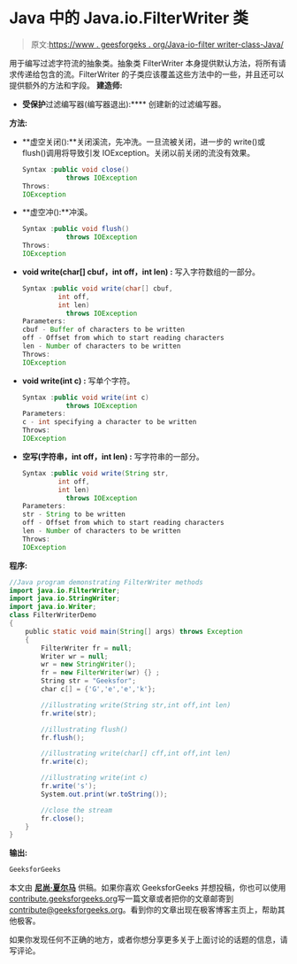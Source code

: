 # Java 中的 Java.io.FilterWriter 类

> 原文:[https://www . geesforgeks . org/Java-io-filter writer-class-Java/](https://www.geeksforgeeks.org/java-io-filterwriter-class-java/)

用于编写过滤字符流的抽象类。抽象类 FilterWriter 本身提供默认方法，将所有请求传递给包含的流。FilterWriter 的子类应该覆盖这些方法中的一些，并且还可以提供额外的方法和字段。
**建造师:**

*   **受保护**过滤编写器(编写器退出):**** 创建新的过滤编写器。

**方法:**

*   **虚空关闭():**关闭溪流，先冲洗。一旦流被关闭，进一步的 write()或 flush()调用将导致引发 IOException。关闭以前关闭的流没有效果。

    ```java
    Syntax :public void close()
               throws IOException
    Throws:
    IOException 
    ```

*   **虚空冲():**冲溪。

    ```java
    Syntax :public void flush()
               throws IOException
    Throws:
    IOException
    ```

*   **void write(char[] cbuf，int off，int len) :** 写入字符数组的一部分。

    ```java
    Syntax :public void write(char[] cbuf,
             int off,
             int len)
               throws IOException
    Parameters:
    cbuf - Buffer of characters to be written
    off - Offset from which to start reading characters
    len - Number of characters to be written
    Throws:
    IOException
    ```

*   **void write(int c) :** 写单个字符。

    ```java
    Syntax :public void write(int c)
               throws IOException
    Parameters:
    c - int specifying a character to be written
    Throws:
    IOException
    ```

*   **空写(字符串，int off，int len) :** 写字符串的一部分。

    ```java
    Syntax :public void write(String str,
             int off,
             int len)
               throws IOException
    Parameters:
    str - String to be written
    off - Offset from which to start reading characters
    len - Number of characters to be written
    Throws:
    IOException 
    ```

**程序:**

```java
//Java program demonstrating FilterWriter methods
import java.io.FilterWriter;
import java.io.StringWriter;
import java.io.Writer;
class FilterWriterDemo
{
    public static void main(String[] args) throws Exception
    {
        FilterWriter fr = null;
        Writer wr = null;
        wr = new StringWriter();
        fr = new FilterWriter(wr) {} ;
        String str = "Geeksfor";
        char c[] = {'G','e','e','k'};

        //illustrating write(String str,int off,int len)
        fr.write(str);

        //illustrating flush()
        fr.flush();

        //illustrating write(char[] cff,int off,int len)
        fr.write(c);

        //illustrating write(int c)
        fr.write('s');
        System.out.print(wr.toString());

        //close the stream
        fr.close();
    }
}
```

**输出:**

```java
GeeksforGeeks
```

本文由 **[尼尚·夏尔马](https://www.facebook.com/ChippingEye2766)** 供稿。如果你喜欢 GeeksforGeeks 并想投稿，你也可以使用[contribute.geeksforgeeks.org](http://www.contribute.geeksforgeeks.org)写一篇文章或者把你的文章邮寄到 contribute@geeksforgeeks.org。看到你的文章出现在极客博客主页上，帮助其他极客。

如果你发现任何不正确的地方，或者你想分享更多关于上面讨论的话题的信息，请写评论。